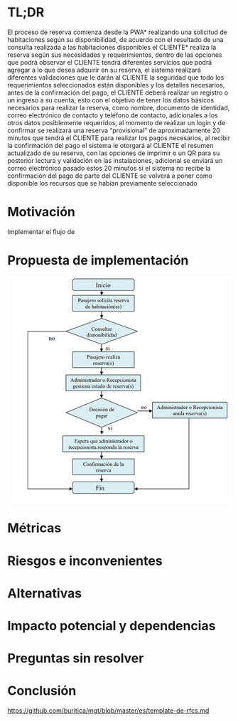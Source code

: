 # TL;DR

El proceso de reserva comienza desde la PWA* realizando una solicitud de habitaciones según su disponibilidad, de acuerdo con el resultado de una consulta realizada a las habitaciones disponibles el CLIENTE* realiza la reserva según sus necesidades y requerimientos, dentro de las opciones que podrá observar el CLIENTE tendrá diferentes servicios que podrá agregar a lo que desea adquirir en su reserva, el sistema realizará diferentes validaciones que le darán al CLIENTE la seguridad que todo los requerimientos seleccionados están disponibles y los detalles necesarios, antes de la confirmación del pago, el CLIENTE deberá realizar un registro o un ingreso a su cuenta, esto con el objetivo de tener los datos básicos necesarios para realizar la reserva, como nombre, documento de identidad, correo electrónico de contacto y teléfono de contacto, adicionales a los otros datos posiblemente requeridos, al momento de realizar un login y de confirmar se realizará una reserva “provisional” de aproximadamente 20 minutos que tendrá el CLIENTE para realizar los pagos necesarios, al recibir la confirmación del pago el sistema le otorgará al CLIENTE el resumen actualizado de su reserva, con las opciones de imprimir o un QR para su posterior lectura y validación en las instalaciones, adicional se enviará un correo electrónico pasado estos 20 minutos si el sistema no recibe la confirmación del pago de parte del CLIENTE se volverá a poner como disponible los recursos que se habían previamente seleccionado

# Motivación

Implementar el flujo de 

# Propuesta de implementación

![alt text](flowDiagram.png "Title")

# Métricas
# Riesgos e inconvenientes
# Alternativas
# Impacto potencial y dependencias
# Preguntas sin resolver
# Conclusión

https://github.com/buritica/mgt/blob/master/es/template-de-rfcs.md